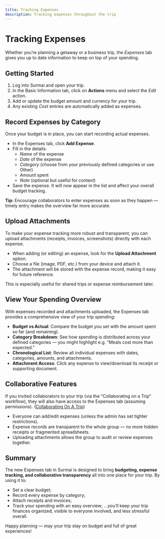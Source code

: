 ```yaml
---
title: Tracking Expenses
description: Tracking expenses throughout the trip
---
```


# Tracking Expenses

Whether you’re planning a getaway or a business trip, the _Expenses_ tab gives you up to date information to keep on top of your spending.

## Getting Started

1. Log into Surmai and open your trip.
2. In the Basic Information tab, click on **Actions** menu and select the *Edit* action.
3. Add or update the budget amount and currency for your trip.
4. Any existing *Cost* entries are automatically added as expenses.

## Record Expenses by Category

Once your budget is in place, you can start recording actual expenses.

- In the Expenses tab, click **Add Expense**.
- Fill in the details:
  - _Name_ of the expense
  - _Date_ of the expense
  - _Category_ (choose from your previously defined categories or use Other)
  - _Amount_ spent
  - _Note_  (optional but useful for context)
- Save the expense. It will now appear in the list and affect your overall budget tracking.

**Tip:** Encourage collaborators to enter expenses as soon as they happen — timely entry makes the overview far more accurate.

## Upload Attachments

To make your expense tracking more robust and transparent, you can upload attachments (receipts, invoices, screenshots) directly with each expense.

- When adding (or editing) an expense, look for the **Upload Attachment** option.
- Choose a file (image, PDF, etc.) from your device and attach it.
- The attachment will be stored with the expense record, making it easy for future reference.

This is especially useful for shared trips or expense reimbursement later.

## View Your Spending Overview

With expenses recorded and attachments uploaded, the Expenses tab provides a comprehensive view of your trip spending:

- **Budget vs Actual**: Compare the budget you set with the amount spent so far (and remaining).
- **Category Breakdown**: See how spending is distributed across your defined categories — you might highlight e.g. “Meals cost more than expected.”
- **Chronological List**: Review all individual expenses with dates, categories, amounts, and attachments.
- **Attachment Access**: Click any expense to view/download its receipt or supporting document.

## Collaborative Features

If you invited collaborators to your trip (via the “Collaborating on a Trip” workflow), they will also have access to the Expenses tab (assuming permissions). ([Collaborating On A Trip](https://surmai.app/documentation/usage/collaborating-on-a-trip.html))

- Everyone can add/edit expenses (unless the admin has set tighter restrictions).
- Expense records are transparent to the whole group — no more hidden receipts or fragmented spreadsheets.
- Uploading attachments allows the group to audit or review expenses together.

## Summary

The new Expenses tab in Surmai is designed to bring **budgeting, expense tracking, and collaborative transparency** all into one place for your trip.
By using it to:

- Set a clear budget;
- Record every expense by category;
- Attach receipts and invoices;
- Track your spending with an easy overview;
  …you’ll keep your trip finances organized, visible to everyone involved, and less stressful overall.

Happy planning — may your trip stay on budget and full of great experiences!
